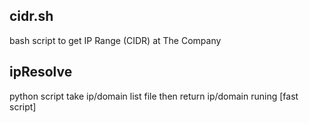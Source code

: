 ## cidr.sh 
bash script to get IP Range (CIDR) at The Company <br>

## ipResolve
python script take ip/domain list file then return ip/domain runing [fast script]
